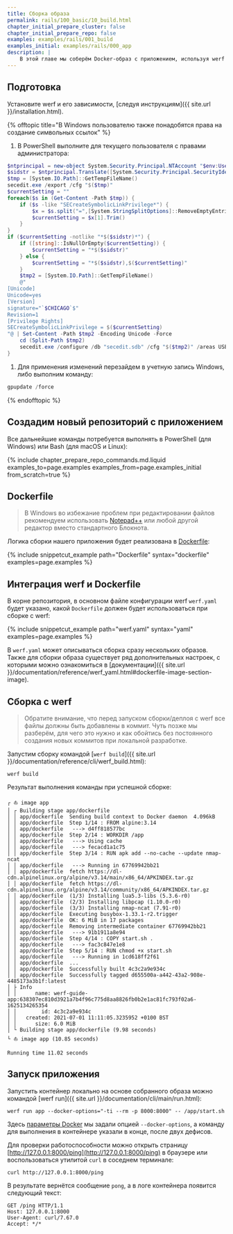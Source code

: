 ```yaml
---
title: Сборка образа
permalink: rails/100_basic/10_build.html
chapter_initial_prepare_cluster: false
chapter_initial_prepare_repo: false
examples: examples/rails/001_build
examples_initial: examples/rails/000_app
description: |
    В этой главе мы соберём Docker-образ с приложением, используя werf и [Dockerfile](https://docs.docker.com/engine/reference/builder/), а потом проверим собранный образ, запустив его локально.
---
```


## Подготовка

Установите werf и его зависимости, [следуя инструкциям]({{ site.url }}/installation.html).

{% offtopic title="В Windows пользователю также понадобятся права на создание символьных ссылок" %}
1. В PowerShell выполните для текущего пользователя с правами администратора:
```powershell
$ntprincipal = new-object System.Security.Principal.NTAccount "$env:UserName"
$sidstr = $ntprincipal.Translate([System.Security.Principal.SecurityIdentifier]).Value.ToString()
$tmp = [System.IO.Path]::GetTempFileName()
secedit.exe /export /cfg "$($tmp)"
$currentSetting = ""
foreach($s in (Get-Content -Path $tmp)) {
    if ($s -like "SECreateSymbolicLinkPrivilege*") {
        $x = $s.split("=",[System.StringSplitOptions]::RemoveEmptyEntries)
        $currentSetting = $x[1].Trim()
    }
}
if ($currentSetting -notlike "*$($sidstr)*") {
    if ([string]::IsNullOrEmpty($currentSetting)) {
        $currentSetting = "*$($sidstr)"
    } else {
        $currentSetting = "*$($sidstr),$($currentSetting)"
    }
    $tmp2 = [System.IO.Path]::GetTempFileName()
    @"
[Unicode]
Unicode=yes
[Version]
signature="`$CHICAGO`$"
Revision=1
[Privilege Rights]
SECreateSymbolicLinkPrivilege = $($currentSetting)
"@ | Set-Content -Path $tmp2 -Encoding Unicode -Force
    cd (Split-Path $tmp2)
    secedit.exe /configure /db "secedit.sdb" /cfg "$($tmp2)" /areas USER_RIGHTS
}
```
1. Для применения изменений перезайдем в учетную запись Windows, либо выполним команду:
```powershell
gpupdate /force
```
{% endofftopic %}

## Создадим новый репозиторий с приложением

Все дальнейшие команды потребуется выполнять в PowerShell (для Windows) или Bash (для macOS и Linux):

{% include chapter_prepare_repo_commands.md.liquid examples_to=page.examples examples_from=page.examples_initial from_scratch=true %}

## Dockerfile

> В Windows во избежание проблем при редактировании файлов рекомендуем использовать [Notepad++](https://notepad-plus-plus.org/downloads/) или любой другой редактор вместо стандартного Блокнота.

Логика сборки нашего приложения будет реализована в [Dockerfile](https://docs.docker.com/engine/reference/builder/):

{% include snippetcut_example path="Dockerfile" syntax="dockerfile" examples=page.examples %}

## Интеграция werf и Dockerfile

В корне репозитория, в основном файле конфигурации werf `werf.yaml` будет указано, какой `Dockerfile` должен будет использоваться при сборке с werf:

{% include snippetcut_example path="werf.yaml" syntax="yaml" examples=page.examples %}

В `werf.yaml` может описываться сборка сразу нескольких образов. Также для сборки образа существует ряд дополнительных настроек, с которыми можно ознакомиться в [документации]({{ site.url }}/documentation/reference/werf_yaml.html#dockerfile-image-section-image).

## Сборка с werf

> Обратите внимание, что перед запуском сборки/деплоя с werf все файлы должны быть добавлены в коммит. Чуть позже мы разберём, для чего это нужно и как обойтись без постоянного создания новых коммитов при локальной разработке.

Запустим сборку командой [`werf build`]({{ site.url }}/documentation/reference/cli/werf_build.html):

```shell
werf build
```

Результат выполнения команды при успешной сборке:

```shell
┌ ⛵ image app
│ ┌ Building stage app/dockerfile
│ │ app/dockerfile  Sending build context to Docker daemon  4.096kB
│ │ app/dockerfile  Step 1/14 : FROM alpine:3.14
│ │ app/dockerfile   ---> d4ff818577bc
│ │ app/dockerfile  Step 2/14 : WORKDIR /app
│ │ app/dockerfile   ---> Using cache
│ │ app/dockerfile   ---> fecacd1a1c75
│ │ app/dockerfile  Step 3/14 : RUN apk add --no-cache --update nmap-ncat
│ │ app/dockerfile   ---> Running in 67769942bb21
│ │ app/dockerfile  fetch https://dl-cdn.alpinelinux.org/alpine/v3.14/main/x86_64/APKINDEX.tar.gz
│ │ app/dockerfile  fetch https://dl-cdn.alpinelinux.org/alpine/v3.14/community/x86_64/APKINDEX.tar.gz
│ │ app/dockerfile  (1/3) Installing lua5.3-libs (5.3.6-r0)
│ │ app/dockerfile  (2/3) Installing libpcap (1.10.0-r0)
│ │ app/dockerfile  (3/3) Installing nmap-ncat (7.91-r0)
│ │ app/dockerfile  Executing busybox-1.33.1-r2.trigger
│ │ app/dockerfile  OK: 6 MiB in 17 packages
│ │ app/dockerfile  Removing intermediate container 67769942bb21
│ │ app/dockerfile   ---> 91b1911a8e94
│ │ app/dockerfile  Step 4/14 : COPY start.sh .
│ │ app/dockerfile   ---> fac3c847e1e8
│ │ app/dockerfile  Step 5/14 : RUN chmod +x start.sh
│ │ app/dockerfile   ---> Running in 1cd618ff2f61
│ │ app/dockerfile  ...
│ │ app/dockerfile  Successfully built 4c3c2a9e934c
│ │ app/dockerfile  Successfully tagged d655500a-a442-43a2-908e-4485173a3b1f:latest
│ ├ Info
│ │      name: werf-guide-app:638307ec810d3921a7b4f96c775d8aa8826fb0b2e1ac81fc793f02a6-1625134265354
│ │        id: 4c3c2a9e934c
│ │   created: 2021-07-01 11:11:05.3235952 +0100 BST
│ │      size: 6.0 MiB
│ └ Building stage app/dockerfile (9.98 seconds)
└ ⛵ image app (10.85 seconds)

Running time 11.02 seconds
```

## Запуск приложения

Запустить контейнер локально на основе собранного образа можно командой [werf run]({{ site.url }}/documentation/cli/main/run.html):

```shell
werf run app --docker-options="-ti --rm -p 8000:8000" -- /app/start.sh
```

Здесь [параметры Docker](https://docs.docker.com/engine/reference/run/) мы задали опцией `--docker-options`, а команду для выполнения в контейнере указали в конце, после двух дефисов.

Для проверки работоспособности можно открыть страницу [http://127.0.0.1:8000/ping](http://127.0.0.1:8000/ping) в браузере или воспользоваться утилитой `curl` в соседнем терминале:

```shell
curl http://127.0.0.1:8000/ping
```

В результате вернётся сообщение `pong`, а в логе контейнера появится следующий текст:

```shell
GET /ping HTTP/1.1
Host: 127.0.0.1:8000
User-Agent: curl/7.67.0
Accept: */*
```
